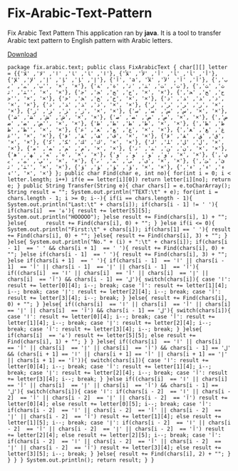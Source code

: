 # Fix-Arabic-Text-Pattern
Fix Arabic Text Pattern
This application ran by **java**. It is a tool to transfer Arabic text pattern to English pattern with Arabic letters.

[Download](https://raw.githubusercontent.com/Anas15gh/Fix-Arabic-Text-Pattern/main/FixArabicText.jar)

`package fix.arabic.text;
public class FixArabicText {
    char[][] letter = {{'ا', 'ﺎ', 'ﺎ', 'ا', 'ﻻ', 'ﻼ'},
    {'أ', 'ﺄ', 'ﺄ', 'أ', 'ﻷ', 'ﻸ'},
    {'إ', 'ﺈ', 'ﺈ', 'إ', 'ﻹ', 'ﻺ'},
    {'ﺁ', 'a', 'ﺁ', 'ﺁ', 'ﻵ', 'ﻶ'},
    {'ب', 'ﺐ', 'ﺒ', 'ﺑ', '×', '×'},
    {'ت', 'ﺖ', 'ﺘ', 'ﺗ', 'ة', 'ﺔ'},
    {'ث', 'ﺚ', 'ﺜ', 'ﺛ', '×', '×'},
    {'ج', 'ﺞ', 'ﺠ', 'ﺟ', '×', '×'},
    {'ح', 'ﺢ', 'ﺤ', 'ﺣ', '×', '×'},
    {'خ', 'ﺦ', 'ﺨ', 'ﺧ', '×', '×'},
    {'د', 'ﺪ', 'ﺪ', 'د', '×', '×'},
    {'ذ', 'ﺬ', 'ﺬ', 'ذ', '×', '×'},
    {'ر', 'ﺮ', 'ﺮ', 'ر', '×', '×'},
    {'ز', 'ﺰ', 'ﺰ', 'ز', '×', '×'},
    {'س', 'ﺲ', 'ﺴ', 'ﺳ', '×', '×'},
    {'ش', 'ﺶ', 'ﺸ', 'ﺷ', '×', '×'},
    {'ص', 'ﺺ', 'ﺼ', 'ﺻ', '×', '×'},
    {'ض', 'ﺾ', 'ﻀ', 'ﺿ', '×', '×'},
    {'ط', 'ﻂ', 'ﻄ', 'ﻃ', '×', '×'},
    {'ظ', 'ﻆ', 'ﻈ', 'ﻇ', '×', '×'},
    {'ع', 'ﻊ', 'ﻌ', 'ﻋ', '×', '×'},
    {'غ', 'ﻎ', 'ﻐ', 'ﻏ', '×', '×'},
    {'ف', 'ﻒ', 'ﻔ', 'ﻓ', '×', '×'},
    {'ق', 'ﻖ', 'ﻘ', 'ﻗ', '×', '×'},
    {'ك', 'ﻚ', 'ﻜ', 'ﻛ', '×', '×'},
    {'ل', 'ﻞ', 'ﻠ', 'ﻟ', '×', '×'},
    {'م', 'ﻢ', 'ﻤ', 'ﻣ', '×', '×'},
    {'ن', 'ﻦ', 'ﻨ', 'ﻧ', '×', '×'},
    {'ه', 'ﻪ', 'ﻬ', 'ﻫ', '×', '×'},
    {'و', 'ﻮ', 'ﻮ', 'و', '×', '×'},
    {'ي', 'ﻲ', 'ﻴ', 'ﻳ', '×', '×'},
    {'ى', 'ﯽ', 'ﯩ', 'ﯨ', '×', '×'},
    {'ئ', 'ﺊ', 'ﺌ', 'ﺋ', '×', '×'},
    {'ؤ', 'ﺆ', 'ﺆ', 'ؤ', '×', '×'},
    {'ﺀ', 'ﺀ', 'ﺀ', 'ﺀ', '×', '×'}
    };
    public char Find(char e, int no){
        for(int i = 0; i < letter.length; i++)
            if(e == letter[i][0])
                return letter[i][no];
        return e;
    }
    public String Transfer(String e){
        char chars[] = e.toCharArray();
        String result = "";
        System.out.println("TEXT:\t" + e);
        for(int i = chars.length - 1; i >= 0; i--){
            if(i == chars.length - 1){
                System.out.println("Last:\t" + chars[i]);
                if(chars[i - 1] != ' '){
                    if(chars[i]  == 'ة'){
                        result += letter[5][5];
                        System.out.println("HOOOOO");
                    }else
                        result += Find(chars[i], 1) + "";
                }else{     
                    result += Find(chars[i], 0) + "";
                }
            }else if(i <= 0){
                System.out.println("First:\t" + chars[i]);
                if(chars[1] == ' '){
                    result += Find(chars[i], 0) + "";
                }else{
                    result += Find(chars[i], 3) + "";
                }
            }else{
                System.out.println("No." + (i) + ":\t" + chars[i]);
                if(chars[i - 1]  == ' ' && chars[i + 1]  == ' '){
                    result += Find(chars[i], 0) + "";
                }else if(chars[i - 1]  == ' '){
                    result += Find(chars[i], 3) + "";
                }else if(chars[i + 1]  == ' '){
                    if(chars[i - 1]  == 'ا' || chars[i - 1]  == 'أ' || chars[i - 1]  == 'إ' || chars[i - 1]  == 'آ'){
                        if((chars[i]  == 'ا' || chars[i]  == 'أ' || chars[i]  == 'إ' || chars[i]  == 'آ') && chars[i - 1] == 'ل'){
                            switch(chars[i]){
                                case 'ا':
                                    result += letter[0][4];
                                    i--;
                                    break;
                                case 'أ':
                                    result += letter[1][4];
                                    i--;
                                    break;
                                case 'إ':
                                    result += letter[2][4];
                                    i--;
                                    break;
                                case 'آ':
                                    result += letter[3][4];
                                    i--;
                                    break;
                            }
                        }else{
                            result += Find(chars[i], 0) + "";
                        }
                    }else{
                        if((chars[i]  == 'ا' || chars[i]  == 'أ' || chars[i]  == 'إ' || chars[i]  == 'آ') && chars[i - 1] == 'ل'){
                            switch(chars[i]){
                                case 'ا':
                                    result += letter[0][4];
                                    i--;
                                    break;
                                case 'أ':
                                    result += letter[1][4];
                                    i--;
                                    break;
                                case 'إ':
                                    result += letter[2][4];
                                    i--;
                                    break;
                                case 'آ':
                                    result += letter[3][4];
                                    i--;
                                    break;
                            }
                        }else{
                            if(chars[i]  == 'ة')
                                result += letter[5][5];
                            else
                                result += Find(chars[i], 1) + "";
                        }
                    }
                }else{
                    if((chars[i]  == 'ا' || chars[i]  == 'أ' || chars[i]  == 'إ' || chars[i]  == 'آ') && chars[i - 1] == 'ل' && (chars[i + 1] == 'ا' || chars[i + 1] == 'أ' || chars[i + 1] == 'إ' || chars[i + 1] == 'آ')){
                        switch(chars[i]){
                            case 'ا':
                                result += letter[0][4];
                                i--;
                                break;
                            case 'أ':
                                result += letter[1][4];
                                i--;
                                break;
                            case 'إ':
                                result += letter[2][4];
                                i--;
                                break;
                            case 'آ':
                                result += letter[3][4];
                                i--;
                                break;
                        }
                    }else if((chars[i]  == 'ا' || chars[i]  == 'أ' || chars[i]  == 'إ' || chars[i]  == 'آ') && chars[i - 1] == 'ل'){
                        switch(chars[i]){
                            case 'ا':
                                if(chars[i - 2]  == 'ا' || chars[i - 2]  == 'أ' || chars[i - 2]  == 'إ' || chars[i - 2]  == 'آ')
                                    result += letter[0][4];
                                else
                                    result += letter[0][5];
                                i--;
                                break;
                            case 'أ':
                                if(chars[i - 2]  == 'ا' || chars[i - 2]  == 'أ' || chars[i - 2]  == 'إ' || chars[i - 2]  == 'آ')
                                    result += letter[1][4];
                                else
                                    result += letter[1][5];
                                i--;
                                break;
                            case 'إ':
                                if(chars[i - 2]  == 'ا' || chars[i - 2]  == 'أ' || chars[i - 2]  == 'إ' || chars[i - 2]  == 'آ')
                                    result += letter[2][4];
                                else
                                    result += letter[2][5];
                                i--;
                                break;
                            case 'آ':
                                if(chars[i - 2]  == 'ا' || chars[i - 2]  == 'أ' || chars[i - 2]  == 'إ' || chars[i - 2]  == 'آ')
                                    result += letter[3][4];
                                else
                                    result += letter[3][5];
                                i--;
                                break;
                        }
                    }else{
                        result += Find(chars[i], 2) + "";
                    }
                }
            }
        }
        System.out.println();
        return result;
    }
}`
